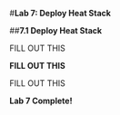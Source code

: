 #**Lab 7: Deploy Heat Stack**

##**7.1 Deploy Heat Stack**

FILL OUT THIS

**FILL OUT THIS**

FILL OUT THIS

**Lab 7 Complete!**

<!--BREAK-->
